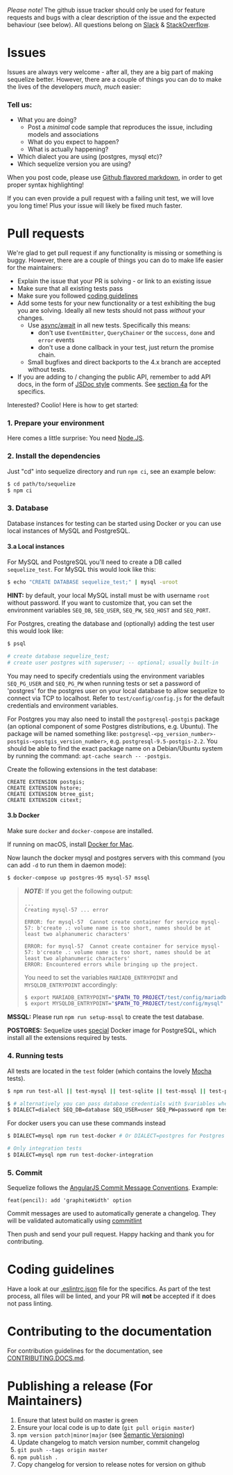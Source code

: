 _Please note!_ The github issue tracker should only be used for feature requests and bugs with a clear description of the issue and the expected behaviour (see below). All questions belong on [Slack](https://sequelize.slack.com) & [StackOverflow](https://stackoverflow.com/questions/tagged/sequelize.js).

# Issues

Issues are always very welcome - after all, they are a big part of making sequelize better. However, there are a couple of things you can do to make the lives of the developers _much, much_ easier:

### Tell us:

- What you are doing?
  - Post a _minimal_ code sample that reproduces the issue, including models and associations
  - What do you expect to happen?
  - What is actually happening?
- Which dialect you are using (postgres, mysql etc)?
- Which sequelize version you are using?

When you post code, please use [Github flavored markdown](https://help.github.com/articles/github-flavored-markdown), in order to get proper syntax highlighting!

If you can even provide a pull request with a failing unit test, we will love you long time! Plus your issue will likely be fixed much faster.

# Pull requests

We're glad to get pull request if any functionality is missing or something is buggy. However, there are a couple of things you can do to make life easier for the maintainers:

- Explain the issue that your PR is solving - or link to an existing issue
- Make sure that all existing tests pass
- Make sure you followed [coding guidelines](https://github.com/sequelize/sequelize/blob/master/CONTRIBUTING.md#coding-guidelines)
- Add some tests for your new functionality or a test exhibiting the bug you are solving. Ideally all new tests should not pass _without_ your changes.
  - Use [async/await](https://developer.mozilla.org/en-US/docs/Web/JavaScript/Reference/Statements/async_function) in all new tests. Specifically this means:
    - don't use `EventEmitter`, `QueryChainer` or the `success`, `done` and `error` events
    - don't use a done callback in your test, just return the promise chain.
  - Small bugfixes and direct backports to the 4.x branch are accepted without tests.
- If you are adding to / changing the public API, remember to add API docs, in the form of [JSDoc style](http://usejsdoc.org/about-getting-started.html) comments. See [section 4a](#4a-check-the-documentation) for the specifics.

Interested? Coolio! Here is how to get started:

### 1. Prepare your environment

Here comes a little surprise: You need [Node.JS](http://nodejs.org).

### 2. Install the dependencies

Just "cd" into sequelize directory and run `npm ci`, see an example below:

```sh
$ cd path/to/sequelize
$ npm ci
```

### 3. Database

Database instances for testing can be started using Docker or you can use local instances of MySQL and PostgreSQL.

#### 3.a Local instances

For MySQL and PostgreSQL you'll need to create a DB called `sequelize_test`.
For MySQL this would look like this:

```sh
$ echo "CREATE DATABASE sequelize_test;" | mysql -uroot
```

**HINT:** by default, your local MySQL install must be with username `root` without password. If you want to customize that, you can set the environment variables `SEQ_DB`, `SEQ_USER`, `SEQ_PW`, `SEQ_HOST` and `SEQ_PORT`.

For Postgres, creating the database and (optionally) adding the test user this would look like:

```sh
$ psql

# create database sequelize_test;
# create user postgres with superuser; -- optional; usually built-in
```

You may need to specify credentials using the environment variables `SEQ_PG_USER` and `SEQ_PG_PW` when running tests or set a password of 'postgres' for the postgres user on your local database to allow sequelize to connect via TCP to localhost. Refer to `test/config/config.js` for the default credentials and environment variables.

For Postgres you may also need to install the `postgresql-postgis` package (an optional component of some Postgres distributions, e.g. Ubuntu). The package will be named something like: `postgresql-<pg_version_number>-postgis-<postgis_version_number>`, e.g. `postgresql-9.5-postgis-2.2`. You should be able to find the exact package name on a Debian/Ubuntu system by running the command: `apt-cache search -- -postgis`.

Create the following extensions in the test database:

```
CREATE EXTENSION postgis;
CREATE EXTENSION hstore;
CREATE EXTENSION btree_gist;
CREATE EXTENSION citext;
```

#### 3.b Docker

Make sure `docker` and `docker-compose` are installed.

If running on macOS, install [Docker for Mac](https://docs.docker.com/docker-for-mac/).

Now launch the docker mysql and postgres servers with this command (you can add `-d` to run them in daemon mode):

```sh
$ docker-compose up postgres-95 mysql-57 mssql
```

> **_NOTE:_** If you get the following output:
>
> ```
> ...
> Creating mysql-57 ... error
>
> ERROR: for mysql-57  Cannot create container for service mysql-57: b'create .: volume name is too short, names should be at least two alphanumeric characters'
>
> ERROR: for mysql-57  Cannot create container for service mysql-57: b'create .: volume name is too short, names should be at least two alphanumeric characters'
> ERROR: Encountered errors while bringing up the project.
> ```
>
> You need to set the variables `MARIADB_ENTRYPOINT` and `MYSQLDB_ENTRYPOINT` accordingly:
>
> ```sh
> $ export MARIADB_ENTRYPOINT="$PATH_TO_PROJECT/test/config/mariadb"
> $ export MYSQLDB_ENTRYPOINT="$PATH_TO_PROJECT/test/config/mysql"
> ```

**MSSQL:** Please run `npm run setup-mssql` to create the test database.

**POSTGRES:** Sequelize uses [special](https://github.com/sushantdhiman/sequelize-postgres) Docker image for PostgreSQL, which install all the extensions required by tests.

### 4. Running tests

All tests are located in the `test` folder (which contains the
lovely [Mocha](https://mochajs.org/) tests).

```sh
$ npm run test-all || test-mysql || test-sqlite || test-mssql || test-postgres || test-postgres-native

$ # alternatively you can pass database credentials with $variables when testing
$ DIALECT=dialect SEQ_DB=database SEQ_USER=user SEQ_PW=password npm test
```

For docker users you can use these commands instead

```sh
$ DIALECT=mysql npm run test-docker # Or DIALECT=postgres for Postgres SQL

# Only integration tests
$ DIALECT=mysql npm run test-docker-integration
```

### 5. Commit

Sequelize follows the [AngularJS Commit Message Conventions](https://docs.google.com/document/d/1QrDFcIiPjSLDn3EL15IJygNPiHORgU1_OOAqWjiDU5Y/edit#heading=h.em2hiij8p46d).
Example:

    feat(pencil): add 'graphiteWidth' option

Commit messages are used to automatically generate a changelog. They will be validated automatically using [commitlint](https://github.com/marionebl/commitlint)

Then push and send your pull request. Happy hacking and thank you for contributing.

# Coding guidelines

Have a look at our [.eslintrc.json](https://github.com/sequelize/sequelize/blob/master/.eslintrc.json) file for the specifics. As part of the test process, all files will be linted, and your PR will **not** be accepted if it does not pass linting.

# Contributing to the documentation

For contribution guidelines for the documentation, see [CONTRIBUTING.DOCS.md](https://github.com/sequelize/sequelize/blob/master/CONTRIBUTING.DOCS.md).

# Publishing a release (For Maintainers)

1. Ensure that latest build on master is green
2. Ensure your local code is up to date (`git pull origin master`)
3. `npm version patch|minor|major` (see [Semantic Versioning](http://semver.org))
4. Update changelog to match version number, commit changelog
5. `git push --tags origin master`
6. `npm publish .`
7. Copy changelog for version to release notes for version on github
